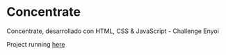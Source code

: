 # Concentrate
Concentrate, desarrollado con HTML, CSS &amp; JavaScript - Challenge Enyoi

Project running [here](https://concentrate.onrender.com)
